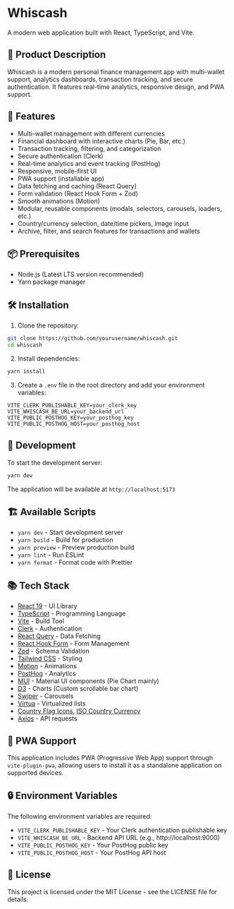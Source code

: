 # Whiscash

A modern web application built with React, TypeScript, and Vite.

## 📝 Product Description

Whiscash is a modern personal finance management app with multi-wallet support, analytics dashboards, transaction tracking, and secure authentication. It features real-time analytics, responsive design, and PWA support.

## 🚀 Features

- Multi-wallet management with different currencies
- Financial dashboard with interactive charts (Pie, Bar, etc.)
- Transaction tracking, filtering, and categorization
- Secure authentication (Clerk)
- Real-time analytics and event tracking (PostHog)
- Responsive, mobile-first UI
- PWA support (installable app)
- Data fetching and caching (React Query)
- Form validation (React Hook Form + Zod)
- Smooth animations (Motion)
- Modular, reusable components (modals, selectors, carousels, loaders, etc.)
- Country/currency selection, date/time pickers, image input
- Archive, filter, and search features for transactions and wallets

## 📦 Prerequisites

- Node.js (Latest LTS version recommended)
- Yarn package manager

## 🛠️ Installation

1. Clone the repository:

```bash
git clone https://github.com/yourusername/whiscash.git
cd whiscash
```

2. Install dependencies:

```bash
yarn install
```

3. Create a `.env` file in the root directory and add your environment variables:

```env
VITE_CLERK_PUBLISHABLE_KEY=your_clerk_key
VITE_WHISCASH_BE_URL=your_backend_url
VITE_PUBLIC_POSTHOG_KEY=your_posthog_key
VITE_PUBLIC_POSTHOG_HOST=your_posthog_host
```

## 🔧 Development

To start the development server:

```bash
yarn dev
```

The application will be available at `http://localhost:5173`

## 🏗️ Available Scripts

- `yarn dev` - Start development server
- `yarn build` - Build for production
- `yarn preview` - Preview production build
- `yarn lint` - Run ESLint
- `yarn format` - Format code with Prettier

## 📚 Tech Stack

- [React 19](https://react.dev/) - UI Library
- [TypeScript](https://www.typescriptlang.org/) - Programming Language
- [Vite](https://vitejs.dev/) - Build Tool
- [Clerk](https://clerk.com/) - Authentication
- [React Query](https://tanstack.com/query/latest) - Data Fetching
- [React Hook Form](https://react-hook-form.com/) - Form Management
- [Zod](https://zod.dev/) - Schema Validation
- [Tailwind CSS](https://tailwindcss.com/) - Styling
- [Motion](https://motion.dev/) - Animations
- [PostHog](https://posthog.com/) - Analytics
- [MUI](https://mui.com/) - Material UI components (Pie Chart mainly)
- [D3](https://d3js.org/) - Charts (Custom scrollable bar chart)
- [Swiper](https://swiperjs.com/) - Carousels
- [Virtua](https://virtuajs.dev/) - Virtualized lists
- [Country Flag Icons](https://www.npmjs.com/package/country-flag-icons), [ISO Country Currency](https://www.npmjs.com/package/iso-country-currency)
- [Axios](https://axios-http.com/) - API requests

## 📱 PWA Support

This application includes PWA (Progressive Web App) support through `vite-plugin-pwa`, allowing users to install it as a standalone application on supported devices.

## 🔒 Environment Variables

The following environment variables are required:

- `VITE_CLERK_PUBLISHABLE_KEY` - Your Clerk authentication publishable key
- `VITE_WHISCASH_BE_URL` - Backend API URL (e.g., http://localhost:9000)
- `VITE_PUBLIC_POSTHOG_KEY` - Your PostHog public key
- `VITE_PUBLIC_POSTHOG_HOST` - Your PostHog API host

## 📄 License

This project is licensed under the MIT License - see the LICENSE file for details.
